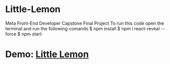# Little-Lemon
Meta Front-End Developer Capstone Final Project
To run this code open the terminal and run the following comands
$ npm install
$ npm i react-reveal --force
$ npm start

# Demo: [Little Lemon](https://shahandfahad.github.io/Little-Lemon/)
